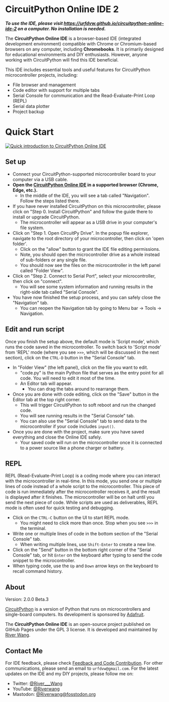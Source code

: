 # CircuitPython Online IDE 2

***To use the IDE, please visit https://urfdvw.github.io/circuitpython-online-ide-2 on a computer. No installation is needed.***

The **CircuitPython Online IDE** is a browser-based IDE (integrated development environment) compatible with Chrome or Chromium-based browsers on any computer, including **Chromebooks**. 
It is primarily designed for educational environments and DIY enthusiasts.
However, anyone working with CircuitPython will find this IDE beneficial.

This IDE includes essential tools and useful features for CircuitPython microcontroller projects, including:
- File browser and management
- Code editor with support for multiple tabs
- Serial Console for communication and the Read-Evaluate-Print Loop (REPL)
- Serial data plotter
- Project backup


# Quick Start

[![Quick introduction to CircuitPython Online IDE](https://img.youtube.com/vi/kq554m21G4A/0.jpg)](https://www.youtube.com/watch?v=kq554m21G4A)

## Set up
- Connect your CircuitPython-supported microcontroller board to your computer via a USB cable.
- **Open the [CircuitPython Online IDE](https://urfdvw.github.io/circuitpython-online-ide-2/) in a supported browser (Chrome, Edge, etc.).**
    - In the middle of the IDE, you will see a tab called "Navigation". Follow the steps listed there.
- If you have never installed CircuitPython on this microcontroller, please click on "Step 0. Install CircuitPython" and follow the guide there to install or upgrade CircuitPython.
    - The microcontroller will appear as a USB drive in your computer's file system.
- Click on "Step 1. Open CircuitPy Drive". In the popup file explorer, navigate to the root directory of your microcontroller, then click on 'open folder'.
    - Click on the "allow" button to grant the IDE file editing permissions.
    - Note, you should open the microcontroller drive as a whole instead of sub-folders or any single file.
    - You should now see the files on the microcontroller in the left panel called "Folder View".
- Click on "Step 2. Connect to Serial Port", select your microcontroller, then click on "connect".
    - You will see some system information and running results in the right-side tab called "Serial Console".
- You have now finished the setup process, and you can safely close the "Navigation" tab.
    - You can reopen the Navigation tab by going to Menu bar -> Tools -> Navigation.

## Edit and run script
Once you finish the setup above, the default mode is 'Script mode', which runs the code saved in the microcontroller. To switch back to 'Script mode' from 'REPL' mode (where you see `>>>`, which will be discussed in the next section), click on the `CTRL-D` button in the "Serial Console" tab.

- In "Folder View" (the left panel), click on the file you want to edit.
    - "code.py" is the main Python file that serves as the entry point for all code. You will need to edit it most of the time.
    - An Editor tab will appear.
        - You can drag the tabs around to rearrange them.
- Once you are done with code editing, click on the "Save" button in the Editor tab at the top right corner.
    - This will trigger CircuitPython to soft reboot and run the changed code.
    - You will see running results in the "Serial Console" tab.
    - You can also use the "Serial Console" tab to send data to the microcontroller if your code includes `input()`.
- Once you are done with the project, make sure you have saved everything and close the Online IDE safely.
    - Your saved code will run on the microcontroller once it is connected to a power source like a phone charger or battery.

## REPL

REPL (Read-Evaluate-Print Loop) is a coding mode where you can interact with the microcontroller in real-time. In this mode, you send one or multiple lines of code instead of a whole script to the microcontroller. This piece of code is run immediately after the microcontroller receives it, and the result is displayed after it finishes. The microcontroller will be on halt until you send the next piece of code. While scripts are used as deliverables, REPL mode is often used for quick testing and debugging.

- Click on the `CTRL-C` button on the UI to start REPL mode.
    - You might need to click more than once. Stop when you see `>>>` in the terminal.
- Write one or multiple lines of code in the bottom section of the "Serial Console" tab.
    - When writing multiple lines, use `Shift-Enter` to create a new line.
- Click on the "Send" button in the bottom right corner of the "Serial Console" tab, or hit `Enter` on the keyboard after typing to send the code snippet to the microcontroller.
- When typing code, use the `Up` and `Down` arrow keys on the keyboard to recall command history.


## About

Version: 2.0.0 Beta.3

[CircuitPython](https://circuitpython.org/) is a version of Python that runs on microcontrollers and single-board computers. Its development is sponsored by [Adafruit](https://www.adafruit.com/).

The **CircuitPython Online IDE** is an open-source project published on GitHub Pages under the GPL 3 license. It is developed and maintained by [River Wang](https://github.com/urfdvw).

## Contact Me

For IDE feedback, please check [Feedback and Code Contribution](https://github.com/urfdvw/circuitpython-online-ide-2/wiki/Feedback-and-Code-Contribution). For other communications, please send an email to `urfdvw@gmail.com`. For the latest updates on the IDE and my DIY projects, please follow me on:

-   Twitter: [@River\_\_\_Wang](https://twitter.com/River___Wang)
-   YouTube: [@Riverwang](https://www.youtube.com/channel/UCeunCRTBkjHWynMl4I4le_A)
-   Mastodon: [@Riverwang@fosstodon.org](https://fosstodon.org/@Riverwang)
